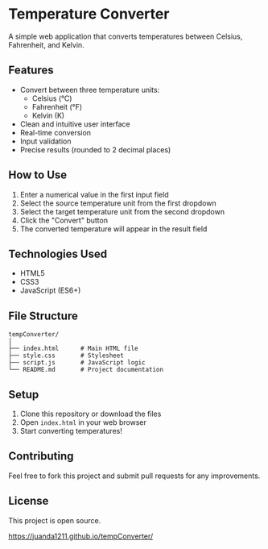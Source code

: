 # Temperature Converter

A simple web application that converts temperatures between Celsius, Fahrenheit, and Kelvin.

## Features

- Convert between three temperature units:
  - Celsius (°C)
  - Fahrenheit (°F)
  - Kelvin (K)
- Clean and intuitive user interface
- Real-time conversion
- Input validation
- Precise results (rounded to 2 decimal places)

## How to Use

1. Enter a numerical value in the first input field
2. Select the source temperature unit from the first dropdown
3. Select the target temperature unit from the second dropdown
4. Click the "Convert" button
5. The converted temperature will appear in the result field

## Technologies Used

- HTML5
- CSS3
- JavaScript (ES6+)

## File Structure

```
tempConverter/
│
├── index.html      # Main HTML file
├── style.css       # Stylesheet
├── script.js       # JavaScript logic
└── README.md       # Project documentation
```

## Setup

1. Clone this repository or download the files
2. Open `index.html` in your web browser
3. Start converting temperatures!

## Contributing

Feel free to fork this project and submit pull requests for any improvements.

## License

This project is open source.

https://juanda1211.github.io/tempConverter/
